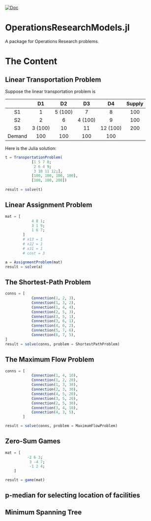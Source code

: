 [![Doc](https://img.shields.io/badge/docs-dev-blue.svg)](https://jbytecode.github.io/OperationsResearchModels.jl/dev/)

# OperationsResearchModels.jl

A package for Operations Research problems.




# The Content

## Linear Transportation Problem

Suppose the linear transportation problem is 


|        |  D1       |  D2      |  D3      |  D4       |  Supply  |
| :---:  | :-------: | :-----:  | :------: | :------:  |  :-----: |     
|  S1    |  1        |  5 (100) |  7       |  8        |  100     |
|  S2    |  2        |  6       |  4 (100) |  9        |  100     |
|  S3    |  3 (100)  |  10      |  11      |  12 (100) |  200     |
| Demand | 100       | 100      | 100      | 100       |          |

Here is the Julia solution:

```julia
t = TransportationProblem(
            [1 5 7 8;
             2 6 4 9;
             3 10 11 12;],
            [100, 100, 100, 100],
            [100, 100, 200])
        
result = solve(t)
```

## Linear Assignment Problem

```julia
mat = [
            4 8 1;
            3 1 9;
            1 6 7;
        ]
        # x13 = 1
        # x22 = 1
        # x31 = 1
        # cost = 3 

a = AssignmentProblem(mat)
result = solve(a)
```

## The Shortest-Path Problem

```julia 
conns = [
            Connection(1, 2, 3),
            Connection(1, 3, 2),
            Connection(1, 4, 4),
            Connection(2, 5, 3),
            Connection(3, 5, 1),
            Connection(3, 6, 1),
            Connection(4, 6, 2),
            Connection(5, 7, 6),
            Connection(6, 7, 5),
]
result = solve(conns, problem = ShortestPathProblem)
```

## The Maximum Flow Problem

```julia
conns = [
            Connection(1, 4, 10),
            Connection(1, 2, 20),
            Connection(1, 3, 30),
            Connection(2, 3, 30),
            Connection(4, 5, 20),
            Connection(3, 5, 20),
            Connection(2, 5, 30),
            Connection(3, 4, 10),
            Connection(4, 3, 5),
        ]

result = solve(conns, problem = MaximumFlowProblem)

```


## Zero-Sum Games 

```julia
mat = [
          -2 6 3;
           3 -4 7;
           -1 2 4;
    ]

result = game(mat)
```

## p-median for selecting location of facilities

## Minimum Spanning Tree 

